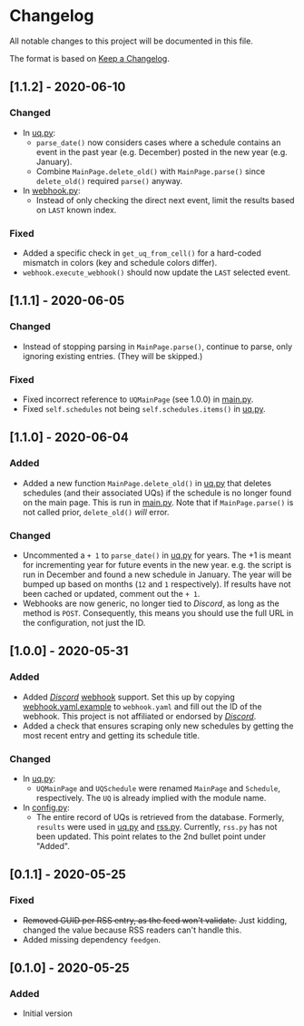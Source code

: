 # Changelog
All notable changes to this project will be documented in this file.

The format is based on [Keep a Changelog](https://keepachangelog.com/en/1.0.0/).

## [1.1.2] - 2020-06-10
### Changed
- In [uq.py](uq.py):
    - `parse_date()` now considers cases where a schedule contains an event in the past year (e.g. December) posted in the new year (e.g. January).
    - Combine `MainPage.delete_old()` with `MainPage.parse()` since `delete_old()` required `parse()` anyway.
- In [webhook.py](webhook.py):
    - Instead of only checking the direct next event, limit the results based on `LAST` known index.

### Fixed
- Added a specific check in `get_uq_from_cell()` for a hard-coded mismatch in colors (key and schedule colors differ).
- `webhook.execute_webhook()` should now update the `LAST` selected event.

## [1.1.1] - 2020-06-05
### Changed
- Instead of stopping parsing in `MainPage.parse()`, continue to parse, only ignoring existing entries. (They will be skipped.)

### Fixed
- Fixed incorrect reference to `UQMainPage` (see 1.0.0) in [main.py](main.py).
- Fixed `self.schedules` not being `self.schedules.items()` in [uq.py](uq.py).

## [1.1.0] - 2020-06-04
### Added
- Added a new function `MainPage.delete_old()` in [uq.py](uq.py) that deletes schedules (and their associated UQs) if the schedule is no longer found on the main page. This is run in [main.py](main.py). Note that if `MainPage.parse()` is not called prior, `delete_old()` *will* error.

### Changed
- Uncommented a `+ 1` to `parse_date()` in [uq.py](uq.py) for years. The +1 is meant for incrementing year for future events in the new year. e.g. the script is run in December and found a new schedule in January. The year will be bumped up based on months (`12` and  `1` respectively). If results have not been cached or updated, comment out the `+ 1`.
- Webhooks are now generic, no longer tied to *Discord*, as long as the method is `POST`. Consequently, this means you should use the full URL in the configuration, not just the ID.

## [1.0.0] - 2020-05-31
### Added
- Added *[Discord][DISCORD]* [webhook](webhook.py) support. Set this up by copying [webhook.yaml.example](webhook.yaml.example) to `webhook.yaml` and fill out the ID of the webhook. This project is not affiliated or endorsed by *[Discord][DISCORD]*.
- Added a check that ensures scraping only new schedules by getting the most recent entry and getting its schedule title.

### Changed
- In [uq.py](uq.py):
    - `UQMainPage` and `UQSchedule` were renamed `MainPage` and `Schedule`, respectively. The `UQ` is already implied with the module name.
- In [config.py](config.py):
    - The entire record of UQs is retrieved from the database. Formerly, `results` were used in [uq.py](uq.py) and [rss.py](rss.py). Currently, `rss.py` has not been updated. This point relates to the 2nd bullet point under "Added".

## [0.1.1] - 2020-05-25
### Fixed
- ~~Removed GUID per RSS entry, as the feed won't validate.~~ Just kidding, changed the value because RSS readers can't handle this.
- Added missing dependency `feedgen`.

## [0.1.0] - 2020-05-25
### Added
- Initial version

[DISCORD]: https://discord.com
